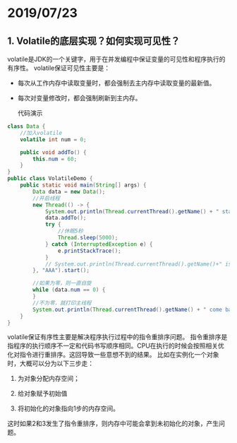 # 2019/07/23
## 1. Volatile的底层实现？如何实现可见性？
volatile是JDK的一个关键字，用于在并发编程中保证变量的可见性和程序执行的有序性。
volatile保证可见性主要是：
- 每次从工作内存中读取变量时，都会强制去主内存中读取变量的最新值。

- 每次对变量修改时，都会强制刷新到主内存。

  代码演示
```java
class Data {
    //加入volatile
    volatile int num = 0;

    public void addTo() {
        this.num = 60;
    }
}
public class VolatileDemo {
    public static void main(String[] args) {
        Data data = new Data();
        //开启线程
        new Thread(() -> {
            System.out.println(Thread.currentThread().getName() + " start");
            data.addTo();
            try {
                //休眠5秒
                Thread.sleep(5000);
            } catch (InterruptedException e) {
                e.printStackTrace();
            }
            // System.out.println(Thread.currentThread().getName()+" is over "+data.num);
        }, "AAA").start();

        //如果为零，则一直自旋
        while (data.num == 0) {
        }
        //不为零，就打印主线程
        System.out.println(Thread.currentThread().getName() + " come back " + data.num);
    }
}
```
volatile保证有序性主要是解决程序执行过程中的指令重排序问题。
指令重排序是指程序的执行顺序不一定和代码书写顺序相同。CPU在执行的时候会按照相关优化对指令进行重排序。这回导致一些意想不到的结果。
比如在实例化一个对象时，大概可以分为以下三步走：

1. 为对象分配内存空间；

2. 给对象赋予初始值

3. 将初始化的对象指向1步的内存空间。

  这时如果2和3发生了指令重排序，则内存中可能会拿到未初始化的对象，产生问题。